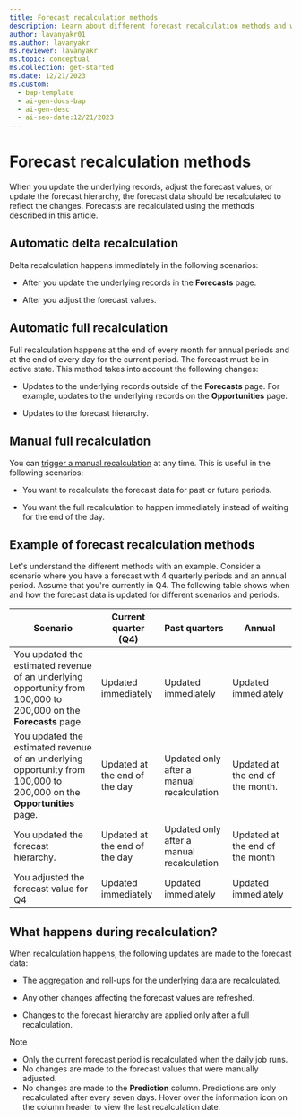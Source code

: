 ```yaml
---
title: Forecast recalculation methods
description: Learn about different forecast recalculation methods and when and how the forecast data is updated with an example.
author: lavanyakr01
ms.author: lavanyakr
ms.reviewer: lavanyakr
ms.topic: conceptual
ms.collection: get-started
ms.date: 12/21/2023
ms.custom:
  - bap-template
  - ai-gen-docs-bap
  - ai-gen-desc
  - ai-seo-date:12/21/2023
---
```


# Forecast recalculation methods

When you update the underlying records, adjust the forecast values, or update the forecast hierarchy, the forecast data should be recalculated to reflect the changes. Forecasts are recalculated using the methods described in this article.

## Automatic delta recalculation

Delta recalculation happens immediately in the following scenarios:

- After you update the underlying records in the **Forecasts** page.

- After you adjust the forecast values.

## Automatic full recalculation

Full recalculation happens at the end of every month for annual periods and at the end of every day for the current period. The forecast must be in active state. This method takes into account the following changes:

- Updates to the underlying records outside of the **Forecasts** page. For example, updates to the underlying records on the **Opportunities** page.

- Updates to the forecast hierarchy.  

## Manual full recalculation

You can [trigger a manual recalculation](keep-forecast-data-up-to-date.md) at any time. This is useful in the following scenarios:

- You want to recalculate the forecast data for past or future periods.

- You want the full recalculation to happen immediately instead of waiting for the end of the day.

## Example of forecast recalculation methods

Let's understand the different methods with an example. Consider a scenario where you have a forecast with 4 quarterly periods and an annual period. Assume that you're currently in Q4. The following table shows when and how the forecast data is updated for different scenarios and periods.

| Scenario | Current quarter (Q4) | Past quarters | Annual | 
|----------|----|---------------|--------|
| You updated the estimated revenue of an underlying opportunity from 100,000 to 200,000 on the **Forecasts** page. | Updated immediately | Updated immediately | Updated immediately |
|You updated the estimated revenue of an underlying opportunity from 100,000 to 200,000 on the **Opportunities** page. | Updated at the end of the day | Updated only after a manual recalculation | Updated at the end of the month. | 
| You updated the forecast hierarchy. | Updated at the end of the day | Updated only after a manual recalculation | Updated at the end of the month |
| You adjusted the forecast value for Q4 | Updated immediately | Updated immediately | Updated immediately |

## What happens during recalculation?

When recalculation happens, the following updates are made to the forecast data:

-	The aggregation and roll-ups for the underlying data are recalculated.

-	Any other changes affecting the forecast values are refreshed.

- Changes to the forecast hierarchy are applied only after a full recalculation.

> [!NOTE]
> - Only the current forecast period is recalculated when the daily job runs.
> - No changes are made to the forecast values that were manually adjusted.
> - No changes are made to the **Prediction** column. Predictions are only recalculated after every seven days. Hover over the information icon on the column header to view the last recalculation date.
